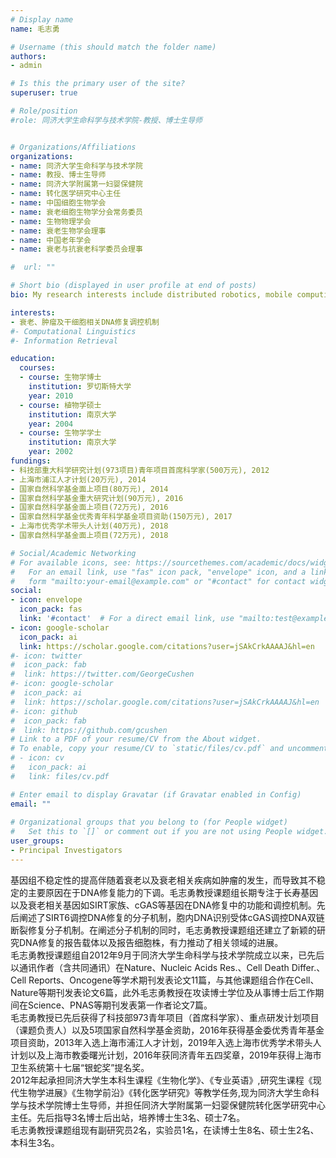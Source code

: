 ```yaml
---
# Display name
name: 毛志勇

# Username (this should match the folder name)
authors:
- admin

# Is this the primary user of the site?
superuser: true

# Role/position
#role: 同济大学生命科学与技术学院-教授、博士生导师


# Organizations/Affiliations
organizations:
- name: 同济大学生命科学与技术学院
- name: 教授、博士生导师
- name: 同济大学附属第一妇婴保健院
- name: 转化医学研究中心主任
- name: 中国细胞生物学会
- name: 衰老细胞生物学分会常务委员
- name: 生物物理学会
- name: 衰老生物学会理事
- name: 中国老年学会
- name: 衰老与抗衰老科学委员会理事

#  url: ""

# Short bio (displayed in user profile at end of posts)
bio: My research interests include distributed robotics, mobile computing and programmable matter.

interests:
- 衰老、肿瘤及干细胞相关DNA修复调控机制
#- Computational Linguistics
#- Information Retrieval

education:
  courses:
  - course: 生物学博士
    institution: 罗切斯特大学
    year: 2010
  - course: 植物学硕士
    institution: 南京大学
    year: 2004
  - course: 生物学学士
    institution: 南京大学
    year: 2002
fundings:
- 科技部重大科学研究计划(973项目)青年项目首席科学家(500万元), 2012
- 上海市浦江人才计划(20万元), 2014
- 国家自然科学基金面上项目(80万元), 2014
- 国家自然科学基金重大研究计划(90万元), 2016
- 国家自然科学基金面上项目(72万元), 2016
- 国家自然科学基金优秀青年科学基金项目资助(150万元), 2017
- 上海市优秀学术带头人计划(40万元), 2018
- 国家自然科学基金面上项目(72万元), 2018

# Social/Academic Networking
# For available icons, see: https://sourcethemes.com/academic/docs/widgets/#icons
#   For an email link, use "fas" icon pack, "envelope" icon, and a link in the
#   form "mailto:your-email@example.com" or "#contact" for contact widget.
social:
- icon: envelope
  icon_pack: fas
  link: '#contact'  # For a direct email link, use "mailto:test@example.org".
- icon: google-scholar
  icon_pack: ai
  link: https://scholar.google.com/citations?user=jSAkCrkAAAAJ&hl=en
#- icon: twitter
#  icon_pack: fab
#  link: https://twitter.com/GeorgeCushen
#- icon: google-scholar
#  icon_pack: ai
#  link: https://scholar.google.com/citations?user=jSAkCrkAAAAJ&hl=en
#- icon: github
#  icon_pack: fab
#  link: https://github.com/gcushen
# Link to a PDF of your resume/CV from the About widget.
# To enable, copy your resume/CV to `static/files/cv.pdf` and uncomment the lines below.  
# - icon: cv
#   icon_pack: ai
#   link: files/cv.pdf

# Enter email to display Gravatar (if Gravatar enabled in Config)
email: ""
  
# Organizational groups that you belong to (for People widget)
#   Set this to `[]` or comment out if you are not using People widget.  
user_groups:
- Principal Investigators
---
```

基因组不稳定性的提高伴随着衰老以及衰老相关疾病如肿瘤的发生，而导致其不稳定的主要原因在于DNA修复能力的下调。毛志勇教授课题组长期专注于长寿基因以及衰老相关基因如SIRT家族、cGAS等基因在DNA修复中的功能和调控机制。先后阐述了SIRT6调控DNA修复的分子机制，胞内DNA识别受体cGAS调控DNA双链断裂修复分子机制。在阐述分子机制的同时，毛志勇教授课题组还建立了新颖的研究DNA修复的报告载体以及报告细胞株，有力推动了相关领域的进展。  
毛志勇教授课题组自2012年9月于同济大学生命科学与技术学院成立以来，已先后以通讯作者（含共同通讯）在Nature、Nucleic Acids Res.、Cell Death Differ.、Cell Reports、Oncogene等学术期刊发表论文11篇，与其他课题组合作在Cell、Nature等期刊发表论文6篇，此外毛志勇教授在攻读博士学位及从事博士后工作期间在Science、PNAS等期刊发表第一作者论文7篇。  
毛志勇教授已先后获得了科技部973青年项目（首席科学家）、重点研发计划项目（课题负责人）以及5项国家自然科学基金资助，2016年获得基金委优秀青年基金项目资助，2013年入选上海市浦江人才计划，2019年入选上海市优秀学术带头人计划以及上海市教委曙光计划，2016年获同济青年五四奖章，2019年获得上海市卫生系统第十七届“银蛇奖”提名奖。   
2012年起承担同济大学生本科生课程《生物化学》、《专业英语》,研究生课程《现代生物学进展》《生物学前沿》《转化医学研究》等教学任务,现为同济大学生命科学与技术学院博士生导师，并担任同济大学附属第一妇婴保健院转化医学研究中心主任。先后指导3名博士后出站，培养博士生3名、硕士7名。  
毛志勇教授课题组现有副研究员2名，实验员1名，在读博士生8名、硕士生2名、本科生3名。
